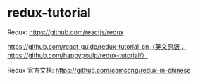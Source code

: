 redux-tutorial
=========================
Redux: https://github.com/reactjs/redux

https://github.com/react-guide/redux-tutorial-cn（英文原版：https://github.com/happypoulp/redux-tutorial/）

Redux 官方文档: https://github.com/camsong/redux-in-chinese